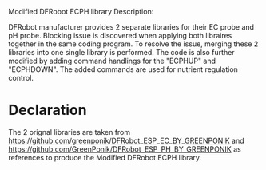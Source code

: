 Modified DFRobot ECPH library
Description:

DFRobot manufacturer provides 2 separate libraries for their EC probe and pH probe.
Blocking issue is discovered when applying both libraires together in the same coding program.
To resolve the issue, merging these 2 libraries into one single library is performed.
The code is also further modified by adding command handlings for the "ECPHUP" and "ECPHDOWN".
The added commands are used for nutrient regulation control.

# Declaration
The 2 orignal libraries are taken from https://github.com/greenponik/DFRobot_ESP_EC_BY_GREENPONIK and https://github.com/GreenPonik/DFRobot_ESP_PH_BY_GREENPONIK as references to produce the Modified DFRobot ECPH library.
